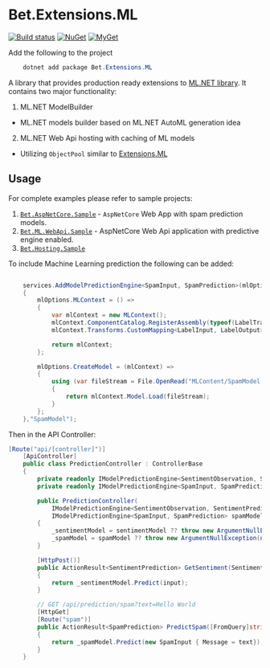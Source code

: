 ﻿# Bet.Extensions.ML

[![Build status](https://ci.appveyor.com/api/projects/status/fo9rakj7s7uhs3ij?svg=true)](https://ci.appveyor.com/project/kdcllc/bet-aspnetcore)
[![NuGet](https://img.shields.io/nuget/v/Bet.Extensions.ML.svg)](https://www.nuget.org/packages?q=Bet.Extensions.ML)
[![MyGet](https://img.shields.io/myget/kdcllc/v/Bet.Extensions.ML.svg?label=myget)](https://www.myget.org/F/kdcllc/api/v2)

Add the following to the project

```csharp
    dotnet add package Bet.Extensions.ML
```

A library that provides production ready extensions to [ML.NET library](https://github.com/dotnet/machinelearning).
It contains two major functionality:

1. ML.NET ModelBuilder

- ML.NET models builder based on ML.NET AutoML generation idea

2. ML.NET Web Api hosting with caching of ML models

- Utilizing `ObjectPool` similar to  [Extensions.ML](https://github.com/glennc/Extensions.ML)

## Usage

For complete examples please refer to sample projects:

1. [`Bet.AspNetCore.Sample`](../Bet.AspNetCore.Sample/README.md) - `AspNetCore` Web App with spam prediction models.
2. [`Bet.ML.WebApi.Sample`](../Bet.ML.WebApi.Sample/README.md) - AspNetCore Web Api application with predictive engine enabled.
3. [`Bet.Hosting.Sample`](../Bet.Hosting.Sample/README.md)

To include Machine Learning prediction the following can be added:

```csharp

    services.AddModelPredictionEngine<SpamInput, SpamPrediction>(mlOptions =>
    {
        mlOptions.MLContext = () =>
        {
            var mlContext = new MLContext();
            mlContext.ComponentCatalog.RegisterAssembly(typeof(LabelTransfomer).Assembly);
            mlContext.Transforms.CustomMapping<LabelInput, LabelOutput>(LabelTransfomer.Transform, nameof(LabelTransfomer.Transform));

            return mlContext;
        };

        mlOptions.CreateModel = (mlContext) =>
        {
            using (var fileStream = File.OpenRead("MLContent/SpamModel.zip"))
            {
                return mlContext.Model.Load(fileStream);
            }
        };
    },"SpamModel");
```

Then in the API Controller:

```csharp
[Route("api/[controller]")]
    [ApiController]
    public class PredictionController : ControllerBase
    {
        private readonly IModelPredictionEngine<SentimentObservation, SentimentPrediction> _sentimentModel;
        private readonly IModelPredictionEngine<SpamInput, SpamPrediction> _spamModel;

        public PredictionController(
            IModelPredictionEngine<SentimentObservation, SentimentPrediction> sentimentModel,
            IModelPredictionEngine<SpamInput, SpamPrediction> spamModel)
        {
            _sentimentModel = sentimentModel ?? throw new ArgumentNullException(nameof(sentimentModel));
            _spamModel = spamModel ?? throw new ArgumentNullException(nameof(spamModel));
        }

        [HttpPost()]
        public ActionResult<SentimentPrediction> GetSentiment(SentimentObservation input)
        {
            return _sentimentModel.Predict(input);
        }

        // GET /api/prediction/spam?text=Hello World
        [HttpGet]
        [Route("spam")]
        public ActionResult<SpamPrediction> PredictSpam([FromQuery]string text)
        {
            return _spamModel.Predict(new SpamInput { Message = text});
        }
    }
```
